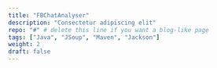 ```yaml
---
title: "FBChatAnalyser"
description: "Consectetur adipiscing elit"
repo: "#" # delete this line if you want a blog-like page
tags: ["Java", "JSoup", "Maven", "Jackson"]
weight: 2
draft: false
---
```

